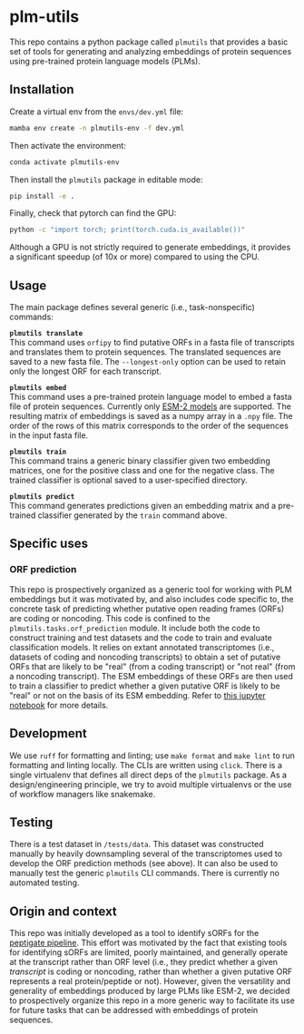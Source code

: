 # plm-utils
This repo contains a python package called `plmutils` that provides a basic set of tools for generating and analyzing embeddings of protein sequences using pre-trained protein language models (PLMs).

## Installation
Create a virtual env from the `envs/dev.yml` file:
```bash
mamba env create -n plmutils-env -f dev.yml
```

Then activate the environment:
```bash
conda activate plmutils-env
```

Then install the `plmutils` package in editable mode:
```bash
pip install -e .
```

Finally, check that pytorch can find the GPU:
```bash
python -c "import torch; print(torch.cuda.is_available())"
```
Although a GPU is not strictly required to generate embeddings, it provides a significant speedup (of 10x or more) compared to using the CPU.

## Usage
The main package defines several generic (i.e., task-nonspecific) commands:

__`plmutils translate`__<br>
This command uses `orfipy` to find putative ORFs in a fasta file of transcripts and translates them to protein sequences. The translated sequences are saved to a new fasta file. The `--longest-only` option can be used to retain only the longest ORF for each transcript.

__`plmutils embed`__<br>
This command uses a pre-trained protein language model to embed a fasta file of protein sequences. Currently only [ESM-2 models](https://github.com/facebookresearch/esm?tab=readme-ov-file#available) are supported. The resulting matrix of embeddings is saved as a numpy array in a `.npy` file. The order of the rows of this matrix corresponds to the order of the sequences in the input fasta file.

__`plmutils train`__<br>
This command trains a generic binary classifier given two embedding matrices, one for the positive class and one for the negative class. The trained classifier is optional saved to a user-specified directory.

__`plmutils predict`__<br>
This command generates predictions given an embedding matrix and a pre-trained classifier generated by the `train` command above.

## Specific uses
### ORF prediction
This repo is prospectively organized as a generic tool for working with PLM embeddings but it was motivated by, and also includes code specific to, the concrete task of predicting whether putative open reading frames (ORFs) are coding or noncoding. This code is confined to the `plmutils.tasks.orf_prediction` module. It include both the code to construct training and test datasets and the code to train and evaluate classification  models. It relies on extant annotated transcriptomes (i.e., datasets of coding and noncoding transcripts) to obtain a set of putative ORFs that are likely to be "real" (from a coding transcript) or "not real" (from a noncoding transcript). The ESM embeddings of these ORFs are then used to train a classifier to predict whether a given putative ORF is likely to be "real" or not on the basis of its ESM embedding. Refer to [this jupyter notebook](./notebooks/2024-coding-noncoding-prediction.ipynb) for more details.

## Development
We use `ruff` for formatting and linting; use `make format` and `make lint` to run formatting and linting locally. The CLIs are written using `click`. There is a single virtualenv that defines all direct deps of the `plmutils` package. As a design/engineering principle, we try to avoid multiple virtualenvs or the use of workflow managers like snakemake.

## Testing
There is a test dataset in `/tests/data`. This dataset was constructed manually by heavily downsampling several of the transcriptomes used to develop the ORF prediction methods (see above). It can also be used to manually test the generic `plmutils` CLI commands. There is currently no automated testing.


## Origin and context
This repo was initially developed as a tool to identify sORFs for the [peptigate pipeline](https://github.com/Arcadia-Science/peptigate). This effort was motivated by the fact that existing tools for identifying sORFs are limited, poorly maintained, and generally operate at the transcript rather than ORF level (i.e., they predict whether a given *transcript* is coding or noncoding, rather than whether a given putative ORF represents a real protein/peptide or not). However, given the versatility and generality of embeddings produced by large PLMs like ESM-2, we decided to prospectively organize this repo in a more generic way to facilitate its use for future tasks that can be addressed with embeddings of protein sequences.
